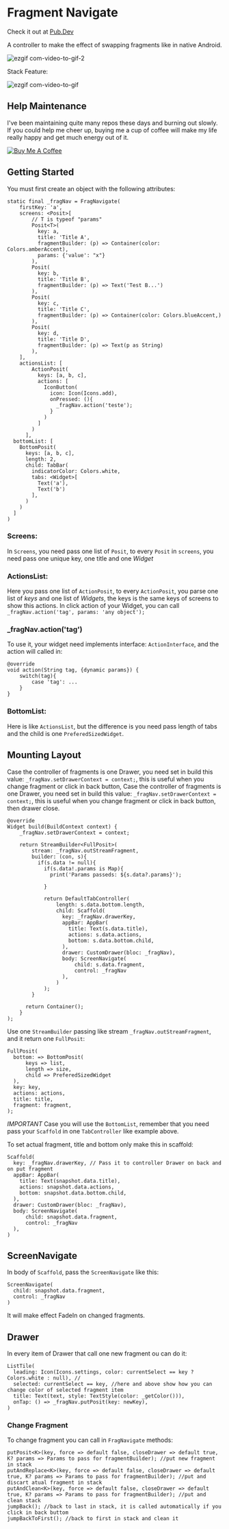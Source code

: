 # Fragment Navigate
Check it out at [Pub.Dev](https://pub.dev/packages/fragment_navigate)

A controller to make the effect of swapping fragments like in native Android.

![ezgif com-video-to-gif-2](https://user-images.githubusercontent.com/22732544/67630039-b7c17000-f85f-11e9-83f3-c70f7869b178.gif)

Stack Feature:

![ezgif com-video-to-gif](https://user-images.githubusercontent.com/22732544/67629822-1c2e0080-f85b-11e9-9639-8a83872999ab.gif)

## Help Maintenance

I've been maintaining quite many repos these days and burning out slowly. If you could help me cheer up, buying me a cup of coffee will make my life really happy and get much energy out of it.

<a href="https://www.buymeacoffee.com/RtrHv1C" target="_blank"><img src="https://www.buymeacoffee.com/assets/img/custom_images/purple_img.png" alt="Buy Me A Coffee" style="height: auto !important;width: auto !important;" ></a>

## Getting Started
You must first create an object with the following attributes:

    static final _fragNav = FragNavigate(
        firstKey: 'a',
        screens: <Posit>[
            // T is typeof "params"
            Posit<T>(
              key: a,
              title: 'Title A',
              fragmentBuilder: (p) => Container(color: Colors.amberAccent),
              params: {'value': "x"}
            ),
            Posit(
              key: b,
              title: 'Title B',
              fragmentBuilder: (p) => Text('Test B...')
            ),
            Posit(
              key: c,
              title: 'Title C',
              fragmentBuilder: (p) => Container(color: Colors.blueAccent,)
            ),
            Posit(
              key: d,
              title: 'Title D',
              fragmentBuilder: (p) => Text(p as String)
            ),
        ],
        actionsList: [
            ActionPosit(
              keys: [a, b, c],
              actions: [
                IconButton(
                  icon: Icon(Icons.add),
                  onPressed: (){
                    _fragNav.action('teste');
                  }
                )
              ]
            )
          ],
      bottomList: [
        BottomPosit(
          keys: [a, b, c],
          length: 2,
          child: TabBar(
            indicatorColor: Colors.white,
            tabs: <Widget>[
              Text('a'),
              Text('b')
            ],
          )
        )
      ]
    )

### Screens:
In `Screens`, you need pass one list of `Posit`, to every `Posit` in `screens`, you need pass one unique key, one title and one *Widget*

### ActionsList:
Here you pass one list of `ActionPosit`, to every `ActionPosit`, you parse one list of *keys* and one list of *Widgets*, the keys is the same keys of screens to show this actions. In click action of your Widget, you can call `_fragNav.action('tag', params: 'any object');`

### _fragNav.action('tag')
To use it, your widget need implements interface: `ActionInterface`, and the action will called in:

    @override
    void action(String tag, {dynamic params}) {
        switch(tag){
            case 'tag': ...
        }
    }

### BottomList:
Here is like `ActionsList`, but the difference is you need pass length of tabs and the child is one `PreferedSizedWidget`.

## Mounting Layout
Case the controller of fragments is one Drawer, you need set in build this value: `_fragNav.setDrawerContext = context;`, this is useful when you change fragment or click in back button, Case the controller of fragments is one Drawer, you need set in build this value: `_fragNav.setDrawerContext = context;`, this is useful when you change fragment or click in back button, then drawer close.
    
    @override
    Widget build(BuildContext context) {
        _fragNav.setDrawerContext = context;

        return StreamBuilder<FullPosit>(
            stream: _fragNav.outStreamFragment,
            builder: (con, s){
              if(s.data != null){
                if(s.data!.params is Map){
                  print('Params passeds: ${s.data?.params}');
                  
                }
            
                return DefaultTabController(
                    length: s.data.bottom.length,
                    child: Scaffold(
                      key: _fragNav.drawerKey,
                      appBar: AppBar(
                        title: Text(s.data.title),
                        actions: s.data.actions,
                        bottom: s.data.bottom.child,
                      ),
                      drawer: CustomDrawer(bloc: _fragNav),
                      body: ScreenNavigate(
                          child: s.data.fragment,
                          control: _fragNav
                      ),
                    )
                );
            }

          return Container();
        }
    );
    
Use one `StreamBuilder` passing like stream `_fragNav.outStreamFragment`, and it return one `FullPosit`:

    FullPosit(
      bottom: => BottomPosit(
          keys => list,
          length => size, 
          child => PreferedSizedWidget
      ),
      key: key,
      actions: actions,
      title: title,
      fragment: fragment,
    );

*IMPORTANT*
Case you will use the `BottomList`, remember that you need pass your `Scaffold` in one `TabController` like example above.

To set actual fragment, title and bottom only make this in scaffold:

    Scaffold(
      key: _fragNav.drawerKey, // Pass it to controller Drawer on back and on put fragment
      appBar: AppBar(
        title: Text(snapshot.data.title),
        actions: snapshot.data.actions,
        bottom: snapshot.data.bottom.child,
      ),
      drawer: CustomDrawer(bloc: _fragNav),
      body: ScreenNavigate(
          child: snapshot.data.fragment,
          control: _fragNav
      ),
    )
    
## ScreenNavigate
In body of `Scaffold`, pass the `ScreenNavigate` like this:

    ScreenNavigate(
      child: snapshot.data.fragment,
      control: _fragNav
    )
    
It will make effect FadeIn on changed fragments.

## Drawer
In every item of Drawer that call one new fragment ou can do it:

    ListTile(
      leading: Icon(Icons.settings, color: currentSelect == key ? Colors.white : null), //
      selected: currentSelect == key, //here and above show how you can change color of selected fragment item
      title: Text(text, style: TextStyle(color: _getColor())),
      onTap: () => _fragNav.putPosit(key: newKey),
    )
    
### Change Fragment
To change fragment you can call in `FragNavigate` methods:

    putPosit<K>(key, force => default false, closeDrawer => default true, K? params => Params to pass for fragmentBuilder); //put new fragment in stack
    putAndReplace<K>(key, force => default false, closeDrawer => default true, K? params => Params to pass for fragmentBuilder); //put and discart atual fragment in stack
    putAndClean<K>(key, force => default false, closeDrawer => default true, K? params => Params to pass for fragmentBuilder); //put and clean stack
    jumpBack(); //back to last in stack, it is called automatically if you click in back buttom
    jumpBackToFirst(); //back to first in stack and clean it